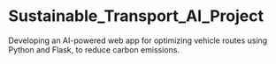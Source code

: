 # Sustainable_Transport_AI_Project
Developing an AI-powered web app for optimizing vehicle routes using Python and Flask, to reduce carbon emissions.

